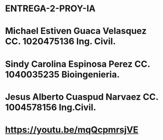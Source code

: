 # ENTREGA-2-PROY-IA

# Michael Estiven Guaca Velasquez CC. 1020475136 Ing. Civil.
# Sindy Carolina Espinosa Perez CC. 1040035235 Bioingenieria.
# Jesus Alberto Cuaspud Narvaez CC. 1004578156 Ing.Civil.

# https://youtu.be/mqQcpmrsjVE
